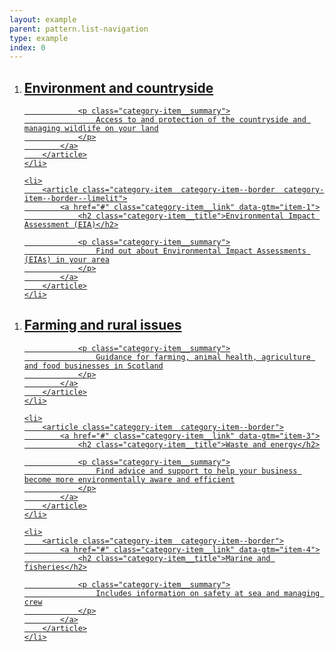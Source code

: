 ```yaml
---
layout: example
parent: pattern.list-navigation
type: example
index: 0
---
```


<ol class="category-list  category-list--limelight">
    <li>
        <article class="category-item  category-item--border  category-item--border--limelit">
            <a href="#" class="category-item__link" data-gtm="item-0">
                <h2 class="category-item__title">Environment and countryside</h2>

                <p class="category-item__summary">
                    Access to and protection of the countryside and managing wildlife on your land
                </p>
            </a>
        </article>
    </li>

    <li>
        <article class="category-item  category-item--border  category-item--border--limelit">
            <a href="#" class="category-item__link" data-gtm="item-1">
                <h2 class="category-item__title">Environmental Impact Assessment (EIA)</h2>

                <p class="category-item__summary">
                    Find out about Environmental Impact Assessments (EIAs) in your area
                </p>
            </a>
        </article>
    </li>
</ol>

<ol class="category-list">
    <li>
        <article class="category-item  category-item--border">
            <a href="#" class="category-item__link" data-gtm="item-2">
                <h2 class="category-item__title">Farming and rural issues</h2>

                <p class="category-item__summary">
                    Guidance for farming, animal health, agriculture and food businesses in Scotland
                </p>
            </a>
        </article>
    </li>

    <li>
        <article class="category-item  category-item--border">
            <a href="#" class="category-item__link" data-gtm="item-3">
                <h2 class="category-item__title">Waste and energy</h2>

                <p class="category-item__summary">
                    Find advice and support to help your business become more environmentally aware and efficient
                </p>
            </a>
        </article>
    </li>

    <li>
        <article class="category-item  category-item--border">
            <a href="#" class="category-item__link" data-gtm="item-4">
                <h2 class="category-item__title">Marine and fisheries</h2>

                <p class="category-item__summary">
                    Includes information on safety at sea and managing crew
                </p>
            </a>
        </article>
    </li>
</ol>
